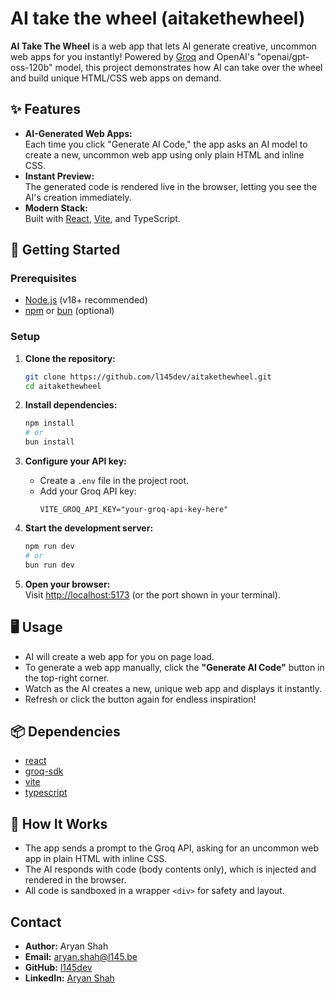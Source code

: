 # AI take the wheel (aitakethewheel)

**AI Take The Wheel** is a web app that lets AI generate creative, uncommon web apps for you instantly! Powered by [Groq](https://groq.com/) and OpenAI's "openai/gpt-oss-120b" model, this project demonstrates how AI can take over the wheel and build unique HTML/CSS web apps on demand.

## ✨ Features

- **AI-Generated Web Apps:**  
  Each time you click "Generate AI Code," the app asks an AI model to create a new, uncommon web app using only plain HTML and inline CSS.
- **Instant Preview:**  
  The generated code is rendered live in the browser, letting you see the AI's creation immediately.
- **Modern Stack:**  
  Built with [React](https://react.dev/), [Vite](https://vitejs.dev/), and TypeScript.

## 🚀 Getting Started

### Prerequisites

- [Node.js](https://nodejs.org/) (v18+ recommended)
- [npm](https://www.npmjs.com/) or [bun](https://bun.sh/) (optional)

### Setup

1. **Clone the repository:**

   ```sh
   git clone https://github.com/l145dev/aitakethewheel.git
   cd aitakethewheel
   ```

2. **Install dependencies:**

   ```sh
   npm install
   # or
   bun install
   ```

3. **Configure your API key:**

   - Create a `.env` file in the project root.
   - Add your Groq API key:
     ```
     VITE_GROQ_API_KEY="your-groq-api-key-here"
     ```

4. **Start the development server:**

   ```sh
   npm run dev
   # or
   bun run dev
   ```

5. **Open your browser:**  
   Visit [http://localhost:5173](http://localhost:5173) (or the port shown in your terminal).

## 🖥️ Usage

- AI will create a web app for you on page load.
- To generate a web app manually, click the **"Generate AI Code"** button in the top-right corner.
- Watch as the AI creates a new, unique web app and displays it instantly.
- Refresh or click the button again for endless inspiration!

## 📦 Dependencies

- [react](https://react.dev/)
- [groq-sdk](https://www.npmjs.com/package/groq-sdk)
- [vite](https://vitejs.dev/)
- [typescript](https://www.typescriptlang.org/)

## 🤖 How It Works

- The app sends a prompt to the Groq API, asking for an uncommon web app in plain HTML with inline CSS.
- The AI responds with code (body contents only), which is injected and rendered in the browser.
- All code is sandboxed in a wrapper `<div>` for safety and layout.

## Contact

- **Author:** Aryan Shah
- **Email:** [aryan.shah@l145.be](mailto:aryan.shah@l145.be)
- **GitHub:** [l145dev](https://github.com/l145dev/)
- **LinkedIn:** [Aryan Shah](https://www.linkedin.com/in/aryan-shah-l145/)

